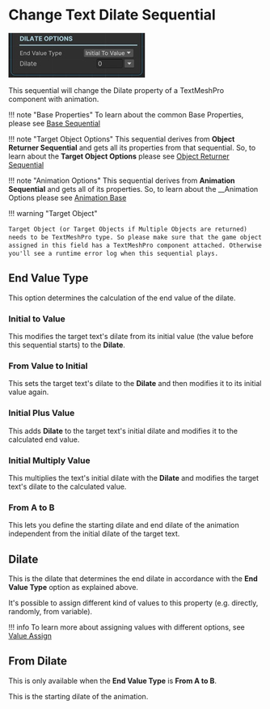 # Change Text Dilate Sequential

![Dilate](/img/sequential_textdilate.jpg)

This sequential will change the Dilate property of a TextMeshPro component with animation.


!!! note "Base Properties"
    To learn about the common Base Properties, please see [Base Sequential](../sequential_base.md)

!!! note "Target Object Options"
    This sequential derives from __Object Returner Sequential__ and gets all its properties from that sequential. So, to learn about the __Target Object Options__ please see [Object Returner Sequential](../sequentialobjectreturner/index.md)

!!! note "Animation Options"
    This sequential derives from __Animation Sequential__ and gets all of its properties. So, to learn about the __Animation Options please see [Animation Base](index.md)

!!! warning "Target Object"
 
    Target Object (or Target Objects if Multiple Objects are returned) needs to be TextMeshPro type. So please make sure that the game object assigned in this field has a TextMeshPro component attached. Otherwise you'll see a runtime error log when this sequential plays.

## End Value Type

This option determines the calculation of the end value of the dilate.

### Initial to Value

This modifies the target text's dilate from its initial value (the value before this sequential starts) to the __Dilate__.


### From Value to Initial

This sets the target text's dilate to the __Dilate__ and then modifies it to its initial value again.

### Initial Plus Value

This adds __Dilate__ to the target text's initial dilate and modifies it to the calculated end value.


### Initial Multiply Value

This multiplies the text's initial dilate with the __Dilate__ and modifies the target text's dilate to the calculated value.

### From A to B

This lets you define the starting dilate and end dilate of the animation independent from the initial dilate of the target text.


## Dilate

This is the dilate that determines the end dilate in accordance with the __End Value Type__ option as explained above.

It's possible to assign different kind of values to this property (e.g. directly, randomly, from variable).


!!! info
    To learn more about assigning values with different options, see [Value Assign](../../valueassign.md)
 

## From Dilate

This is only available when the __End Value Type__ is __From A to B__.

This is the starting dilate of the animation.

